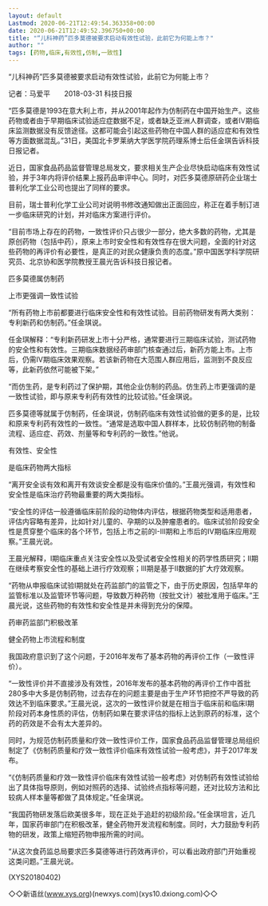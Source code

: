 ```yaml
---
layout: default
Lastmod: 2020-06-21T12:49:54.363358+00:00
date: 2020-06-21T12:49:52.396750+00:00
title: "“儿科神药”匹多莫德被要求启动有效性试验，此前它为何能上市？"
author: ""
tags: [药物,临床,有效性,仿制,一致性]
---
```


“儿科神药”匹多莫德被要求启动有效性试验，此前它为何能上市？

记者：马爱平　　2018-03-31  科技日报

“匹多莫德是1993在意大利上市，并从2001年起作为仿制药在中国开始生产。这些药物或者由于早期临床试验适应症数据不足，或者缺乏亚洲人群调查，或者IV期临床监测数据没有反馈途径。这都可能会引起这些药物在中国人群的适应症和有效性等方面数据混乱。”31日，美国北卡罗莱纳大学医学院药理系博士后任金琪告诉科技日报记者。

近日，国家食品药品监督管理总局发文，要求相关生产企业尽快启动临床有效性试验，并于3年内将评价结果上报药品审评中心。同时，对匹多莫德原研药企业瑞士普利化学工业公司也提出了同样的要求。

目前，瑞士普利化学工业公司对说明书修改通知做出正面回应，称正在着手制订进一步临床研究的计划，并对临床方案进行评价。

“目前市场上存在的药物，一致性评价只占很少一部分，绝大多数的药物，尤其是原创药物（包括中药），原来上市时安全性和有效性存在很大问题，全面的针对这些药物的再评价有必要性，是真正的对民众健康负责的态度。”原中国医学科学院研究员、北京协和医学院教授王晨光告诉科技日报记者。

匹多莫德属仿制药

上市更强调一致性试验

“所有药物上市前都要进行临床安全性和有效性试验。目前药物研发有两大类别：专利新药和仿制药。”任金琪说。

任金琪解释：“专利新药研发上市十分严格，通常要进行三期临床试验，测试药物的安全性和有效性。三期临床数据经药审部门核查通过后，新药方能上市。上市后，仍需IV期临床效果观察。若该新药物在大范围人群应用后，监测到不良反应等，此新药依然可能被下架。”

“而仿生药，是专利药过了保护期，其他企业仿制的药品。仿生药上市更强调的是一致性试验，即与原来专利药有效性的比较试验。”任金琪说。

匹多莫德等就属于仿制药，任金琪说，仿制药临床有效性试验做的更多的是，比较和原来专利药有效性的一致性。“通常是选取中国人群样本，比较仿制药物的制备流程、适应症、药效、剂量等和专利药的一致性。”他说。

有效性、安全性

是临床药物两大指标

“离开安全谈有效和离开有效谈安全都是没有临床价值的。”王晨光强调，有效性和安全性是临床治疗药物最重要的两大类指标。

“安全性的评估一般遵循临床前阶段的动物体内评估，根据药物类型和适用患者，评估内容略有差异，比如针对儿童的、孕期的以及肿瘤患者的。临床试验阶段安全性是贯穿整个临床的各个环节，包括上市之前的I-III期和上市后的IV期临床应用观察。”王晨光说。

王晨光解释，I期临床重点关注安全性以及受试者安全性相关的药学性质研究；II期在继续考察安全性的基础上进行疗效观察；III期是基于II数据的扩大疗效观察。

“药物从申报临床试验I期就处在药监部门的监管之下，由于历史原因，包括早年的监管标准以及监管环节等问题，导致数万种药物（按批文计）被批准用于临床。”王晨光说，这些药物的有效性和安全性是并未得到充分的保障。

药审药监部门积极改革

健全药物上市流程和制度

我国政府意识到了这个问题，于2016年发布了基本药物的再评价工作（一致性评价）。

“一致性评价并不直接涉及有效性，2016年发布的基本药物的再评价工作中首批280多中大多是仿制药物，过去存在的问题主要是由于生产环节把控不严导致的药效达不到临床要求。”王晨光说，这次的一致性评价就是在相当于临床前和临床I期阶段对药本身性质的评估，仿制药如果在要求评估的指标上达到原药的标准，这个药的药效是不会有太大差异的。

同时，为规范仿制药质量和疗效一致性评价工作，国家食品药品监督管理总局组织制定了《仿制药质量和疗效一致性评价临床有效性试验一般考虑》，并于2017年发布。

“《仿制药质量和疗效一致性评价临床有效性试验一般考虑》对仿制药有效性试验给出了具体指导原则，例如对照药的选择、试验终点指标等问题，还对比较方法和比较病人样本量等都做了具体规定。”任金琪说。

“我国药物研发落后欧美很多年，现在正处于追赶的初级阶段。”任金琪坦言，近几年，国家药审部门在积极改革，健全药物开发流程和制度。同时，大力鼓励专利药物的研发，政策上缩短药物申报所需的时间。

“从这次食药监总局要求匹多莫德等进行药效再评价，可以看出政府部门开始重视这类问题。”王晨光说。

(XYS20180402)

◇◇新语丝(www.xys.org)(newxys.com)(xys10.dxiong.com)◇◇

